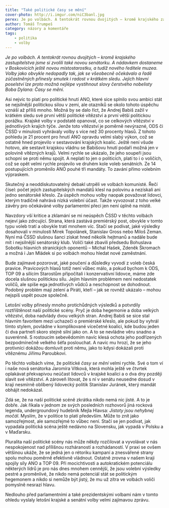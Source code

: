 ```yaml
---
title: "Také politické časy se mění"
cover-photo: http://i.imgur.com/niC3banl.jpg
perex: Je po volbách. A tentokrát rovnou dvojitých – kromě krajského zastupitelstva jsme si zvolili také novou senátorku. Jakou zprávu nám tyto volby vyslaly před těmi příštími?
author: Tomáš Trumpeš
category: názory a komentáře
tags:
    - politika
    - volby
---
```


*Je po volbách. A tentokrát rovnou dvojitých – kromě krajského zastupitelstva jsme si zvolili také novou senátorku. A nádavkem dostaneme v Boskovicích ještě novou místostarostku, a tudíž nového ředitele muzea. Volby jako obvykle nedopadly tak, jak se všeobecně očekávalo a řadě zúčastněných přinesly smutek i radost v krátkém sledu. Jejich hlavní poselství lze proto možná nejlépe vystihnout slovy čerstvého nobelisty Boba Dylana: Časy se mění.*

Asi nejvíc to platí pro politické hnutí ANO, které sice splnilo svou ambici stát se nejsilnější politickou silou v zemi, ale otazníků se okolo tohoto úspěchu vznáší až příliš mnoho. Možná by se dalo říct, že Andrej Babiš zažil v krátkém sledu své první větší politické vítězství a první větší politickou porážku. Krajské volby v podstatě opanoval, co se celkových vítězství v jednotlivých krajích týče. Jenže toto vítězství je poměrně nevýrazné, ODS či ČSSD v minulosti vyhrávaly volby s více než 30 procenty hlasů. Z tohoto pohledu je 21 procent pro hnutí ANO opravdu velmi slabý výkon, což se ostatně hned projevilo v sestavování krajských koalic. Ještě není všude hotovo, ale sestavit krajskou vládnu se Babišovu hnutí podaří možná jen v polovině vítězných krajů. Velmi rychle se ukázalo, že jeho soupeři jsou schopni se proti němu spojit. A neplatí to jen o politicích, platí to i o voličích, což se opět velmi rychle projevilo ve druhém kole voleb senátních. Ze 14 postupujících proměnilo ANO pouhé tři mandáty. To zavání přímo volebním výpraskem.

Skutečný a neoddiskutovatelný debakl utrpěli ve volbách komunisté. Řečí čísel: počet jejich zastupitelských mandátů klesl na polovinu a nezískali ani jedno senátorské křeslo. Za úspěch mohou volby naopak považovat lidovci, kterým tradičně nahrává nízká volební účast. Takže vyvozovat z toho velké závěry pro očekáváné volby parlamentní přeci jen není úplně na místě.

Navzdory vší kritice a zklamání se mi neúspěch ČSSD v těchto volbách nejeví jako zdrcující. Strana, která zastává premiérský post, obvykle v tomto typu voleb tratí a obvykle tratí mnohem víc. Stačí se podívat, jaké výsledky dosahovali v minulosti Mirek Topolánek, Stanislav Gross nebo Miloš Zeman. Nyní má ČSSD slušnou šanci získat hned několik hejtmanů a nadále bude mít i nejsilnější senátorský klub. Voliči také zbavili předsedu Bohuslava Sobotku hlavních stranických oponentů – Michal Hašek, Zdeněk Škromach a možná i Jan Mládek si po volbách mohou hledat nové zaměstnání.

Bude zajímavé pozorovat, jaké poučení a důsledky vyvodí z voleb česká pravice. Pravicových hlasů totiž není vůbec málo, a pokud bychom k ODS, TOP 09 a sílícím Starostům připočítali i konzervativní lidovce, máme zde docela slušnou politickou sílu. Jejím hlavním problémem není nedostatek voličů, ale spíše ega jednotlivých vůdců a neschopnost se dohodnout. Podobný problém mají zelení a Piráti, kteří – jak se rovněž ukázalo – mohou nejspíš uspět pouze společně.

Letošní volby přinesly mnoho protichůdných výsledků a potvrdily roztříštěnost naší politické scény. Pryč je doba hegemonie a doba velkých vítězství, doba nadvlády dvou velkých stran. Andrej Babiš se sice stal hlavním favoritem mezi uchazeči o premiérské křeslo, ale pokud by vyhrál tímto stylem, povládne v komplikované vícečetné koalici, kde budou jeden či dva partneři skoro stejně silní jako on. A to se nevládne věru snadno a suverénně. S rostoucím sebevědomím navíc klesá ochota jeho podřízených bezpodmínečně velkého šéfa poslouchat. A navíc mu hrozí, že se jeho protivníci dokážou domluvit proti němu, jako to kdysi dokázali proti vítěznému Jiřímu Paroubkovi.

Po těchto volbách víme, že politické *časy se mění* velmi rychle. Své o tom ví i naše nová senátorka Jaromíra Vítková, která mohla ještě ve čtvrtek oplakávat překvapivou neúčast lidovců v krajské koalici a o dva dny později slavit své vítězství. A zároveň litovat, že s ní v senátu neusedne dosud v kraji nesmírně oblíbený lidovecký politik Stanislav Juránek, který mandát obhájit nedokázal.

Zdá se, že na naší politické scéně zkrátka nikdo nemá nic jisté. A to je dobře. Jak říkala v jednom ze svých posledních rozhovorů jiná rocková legenda, undergroundový hudebník Mejla Hlavsa: *Jistoty jsou nehybnej močál*. Myslím, že v politice to platí především. Může to znít jako samozřejmost, ale samozřejmé to vůbec není. Stačí se jen podívat, jak vypadala politická scéna ještě nedávno na Slovensku, jak vypadá v Polsku a v Maďarsku.

Pluralita naší politické scény nás může někdy rozčilovat a vyvolávat v nás nespokojenost nad přílišnou rozháraností a rozhádaností. V praxi se ovšem většinou ukáže, že se jedná jen o rétoriku kampaní a znesvářené strany spolu mohou poměrně efektivně vládnout. Ostatně zrovna v našem kraji spojily síly ANO a TOP 09. Při mocichtivosti a autokratickém potenciálu některých lídrů je pro nás dnes mnohem cennější, že jsou volební výsledky pestré a proměnlivé, že nikdo nemá potenciál stát se politickým hegemonem a nikdo si nemůže být jistý, že mu už zítra ve volbách voliči pomyslně nesrazí hlavu.

Nedlouho před parlamentními a také prezidentskými volbami nám v tomto ohledu vyslaly letošní krajské a senátní volby velmi zajímavou zprávu.
